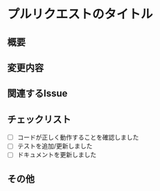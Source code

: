 # プルリクエストのタイトル

## 概要
<!-- 変更の概要を簡潔に説明してください。 -->

## 変更内容
<!-- 具体的にどのような変更を行ったかを記述してください。 -->

## 関連するIssue
<!-- 関連するIssue番号を記載してください。例: #123 -->

## チェックリスト
- [ ] コードが正しく動作することを確認しました
- [ ] テストを追加/更新しました
- [ ] ドキュメントを更新しました

## その他
<!-- その他、レビュアーに伝えたいことがあれば記述してください。 -->
